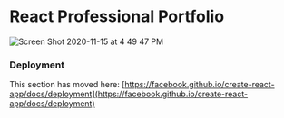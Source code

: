 # React Professional Portfolio

![Screen Shot 2020-11-15 at 4 49 47 PM](https://user-images.githubusercontent.com/64692833/99200477-c593ad00-2762-11eb-9a25-373c5d0130b1.png)


### Deployment

This section has moved here: [https://facebook.github.io/create-react-app/docs/deployment](https://facebook.github.io/create-react-app/docs/deployment)
